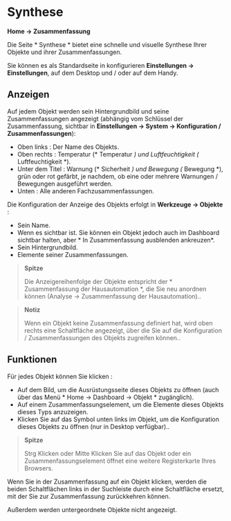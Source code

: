 # Synthese
**Home → Zusammenfassung**

Die Seite * Synthese * bietet eine schnelle und visuelle Synthese Ihrer Objekte und ihrer Zusammenfassungen.

Sie können es als Standardseite in konfigurieren **Einstellungen → Einstellungen**, auf dem Desktop und / oder auf dem Handy.

## Anzeigen

Auf jedem Objekt werden sein Hintergrundbild und seine Zusammenfassungen angezeigt (abhängig vom Schlüssel der Zusammenfassung, sichtbar in **Einstellungen → System → Konfiguration / Zusammenfassungen**):
- Oben links : Der Name des Objekts.
- Oben rechts : Temperatur (* Temperatur *) und Luftfeuchtigkeit (* Luftfeuchtigkeit *).
- Unter dem Titel : Warnung (* Sicherheit *) und Bewegung (* Bewegung *), grün oder rot gefärbt, je nachdem, ob eine oder mehrere Warnungen / Bewegungen ausgeführt werden.
- Unten : Alle anderen Fachzusammenfassungen.

Die Konfiguration der Anzeige des Objekts erfolgt in **Werkzeuge → Objekte** :
- Sein Name.
- Wenn es sichtbar ist. Sie können ein Objekt jedoch auch im Dashboard sichtbar halten, aber * In Zusammenfassung ausblenden ankreuzen*.
- Sein Hintergrundbild.
- Elemente seiner Zusammenfassungen.

> **Spitze**
>
> Die Anzeigereihenfolge der Objekte entspricht der * Zusammenfassung der Hausautomation *, die Sie neu anordnen können (Analyse → Zusammenfassung der Hausautomation)..

> **Notiz**
>
> Wenn ein Objekt keine Zusammenfassung definiert hat, wird oben rechts eine Schaltfläche angezeigt, über die Sie auf die Konfiguration / Zusammenfassungen des Objekts zugreifen können..

## Funktionen

Für jedes Objekt können Sie klicken :
- Auf dem Bild, um die Ausrüstungsseite dieses Objekts zu öffnen (auch über das Menü * Home → Dashboard → Objekt * zugänglich).
- Auf einem Zusammenfassungselement, um die Elemente dieses Objekts dieses Typs anzuzeigen.
- Klicken Sie auf das Symbol unten links im Objekt, um die Konfiguration dieses Objekts zu öffnen (nur in Desktop verfügbar)..

> **Spitze**
>
> Strg Klicken oder Mitte Klicken Sie auf das Objekt oder ein Zusammenfassungselement öffnet eine weitere Registerkarte Ihres Browsers.

Wenn Sie in der Zusammenfassung auf ein Objekt klicken, werden die beiden Schaltflächen links in der Suchleiste durch eine Schaltfläche ersetzt, mit der Sie zur Zusammenfassung zurückkehren können.

Außerdem werden untergeordnete Objekte nicht angezeigt.
